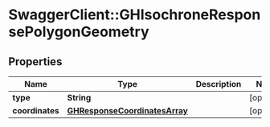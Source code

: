 # SwaggerClient::GHIsochroneResponsePolygonGeometry

## Properties
Name | Type | Description | Notes
------------ | ------------- | ------------- | -------------
**type** | **String** |  | [optional] 
**coordinates** | [**GHResponseCoordinatesArray**](GHResponseCoordinatesArray.md) |  | [optional] 


